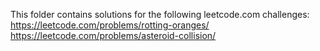 This folder contains solutions for the following leetcode.com challenges:
https://leetcode.com/problems/rotting-oranges/
https://leetcode.com/problems/asteroid-collision/
